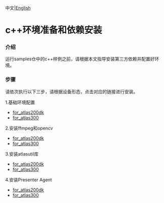 中文|[English](README_EN.md)

# c++环境准备和依赖安装

### 介绍
运行samples仓中的c++样例之前，请根据本文指导安装第三方依赖并配置好环境。 


### 步骤
请依次执行以下三步，请根据设备形态，点击对应的链接进行安装。

1.基础环境配置
- [for_atlas200dk](./prepare_ENV/README_200DK_CN.md)  
- [for_atlas300](./prepare_ENV/README_300_CN.md)

2.安装ffmpeg和opencv
- [for_atlas200dk](./opencv_install/README_200DK_CN.md)  
- [for_atlas300](./opencv_install/README_300_CN.md)

3.安装atlasutil库
- [for_atlas200dk](./atlasutil_install/README_200DK_CN.md)  
- [for_atlas300](./atlasutil_install/README_300_CN.md)

4.安装Presenter Agent
- [for_atlas200dk](./presenteragent_install/README_200DK_CN.md)  
- [for_atlas300](./presenteragent_install/README_300_CN.md)

